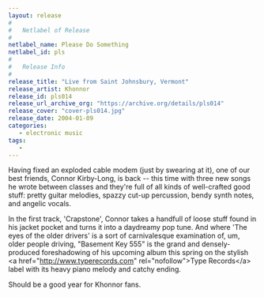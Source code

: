 ```yaml
---
layout: release
#
#   Netlabel of Release
#
netlabel_name: Please Do Something
netlabel_id: pls
#
#   Release Info
#
release_title: "Live from Saint Johnsbury, Vermont"
release_artist: Khonnor
release_id: pls014
release_url_archive_org: "https://archive.org/details/pls014"
release_cover: "cover-pls014.jpg"
release_date: 2004-01-09
categories:
   - electronic music
tags:
   - 
---
```

Having fixed an exploded cable modem (just by swearing at it), one of our best friends, Connor Kirby-Long, is back -- this time with three new songs he wrote between classes and they're full of all kinds of well-crafted good stuff: pretty guitar melodies, spazzy cut-up percussion, bendy synth notes, and angelic vocals.

In the first track, 'Crapstone', Connor takes a handfull of loose stuff found in his jacket pocket and turns it into a daydreamy pop tune. And where 'The eyes of the older drivers' is a sort of carnivalesque examination of, um, older people driving, "Basement Key 555" is the grand and densely-produced foreshadowing of his upcoming album this spring on the stylish &lt;a href="http://www.typerecords.com" rel="nofollow"&gt;Type Records&lt;/a&gt; label with its heavy piano melody and catchy ending.

Should be a good year for Khonnor fans.